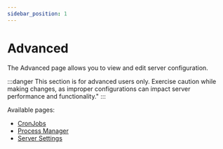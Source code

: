 ```yaml
---
sidebar_position: 1
---
```


# Advanced

The Advanced page allows you to view and edit server configuration. 

:::danger
This section is for advanced users only. Exercise caution while making changes, as improper configurations can impact server performance and functionality."
:::

Available pages:

- [CronJobs](/docs/panel/advanced/cronjobs)
- [Process Manager](/docs/panel/advanced/process_manager)
- [Server Settings](/docs/panel/advanced/server_settings)
